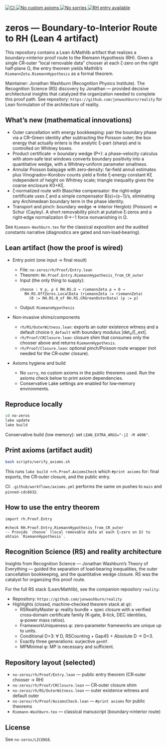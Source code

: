 <!-- Badges -->
<p align="left">
  <a href="https://github.com/jonwashburn/zeros/actions/workflows/axioms.yml">
    <img alt="CI" src="https://github.com/jonwashburn/zeros/actions/workflows/axioms.yml/badge.svg" />
  </a>
  <a href="#axioms-check">
    <img alt="No custom axioms" src="https://img.shields.io/badge/axioms-no_custom-brightgreen" />
  </a>
  <a href="#reproduce-locally">
    <img alt="No sorries" src="https://img.shields.io/badge/sorries-none-brightgreen" />
  </a>
  <a href="#lean-artifact-how-the-proof-is-wired">
    <img alt="RH entry available" src="https://img.shields.io/badge/RH-entry_available-brightgreen" />
  </a>
</p>

# zeros — Boundary-to-Interior Route to RH (Lean 4 artifact)

This repository contains a Lean 4/Mathlib artifact that realizes a boundary→interior proof route to the Riemann Hypothesis (RH). Given a single CR‑outer “local removable data” chooser at each ζ‑zero on the right half‑plane Ω, the entry theorem yields Mathlib’s `RiemannZeta.RiemannHypothesis` as a formal theorem.

Maintainer: Jonathan Washburn (Recognition Physics Institute). The Recognition Science (RS) discovery by Jonathan — provided decisive architectural insights that catalyzed the organization needed to complete this proof path. See repository: `https://github.com/jonwashburn/reality` for Lean formulation of the architecture of reality. 

## What’s new (mathematical innovations)

- Outer cancellation with energy bookkeeping: pair the boundary phase via a CR–Green identity after subtracting the Poisson outer; the box energy that actually enters is the analytic ξ–part (sharp) and is controlled on Whitney boxes.
- Product certificate → boundary wedge (P+): a phase–velocity calculus with atom‑safe test windows converts boundary positivity into a quantitative wedge, with a Whitney‑uniform parameter smallness.
- Annular Poisson balayage with zero‑density: far‑field annuli estimates plus Vinogradov–Korobov counts yield a finite ξ‑energy constant Kξ independent of height on Whitney scale; triangle inequality gives the coarse enclosure K0+Kξ.
- ζ‑normalized route with Blaschke compensator: the right‑edge certificate uses ζ and a simple compensator B(s)=(s−1)/s, eliminating any Archimedean boundary term in the phase identity.
- Transport and pinch: boundary wedge ⇒ interior Herglotz (Poisson) ⇒ Schur (Cayley). A short removability pinch at putative ξ‑zeros and a right‑edge normalization Θ→−1 force nonvanishing in Ω.

See `Riemann-Washburn.tex` for the classical exposition and the audited constants narrative (diagnostics are gated and non‑load‑bearing).

## Lean artifact (how the proof is wired)

- Entry point (one input → final result)
  - File: `no-zeros/rh/Proof/Entry.lean`
  - Theorem: `RH.Proof.Entry.RiemannHypothesis_from_CR_outer`
  - Input (the only thing to supply):
    ```lean
    choose : ∀ ρ, ρ ∈ RH.RS.Ω → riemannZeta ρ = 0 →
      RH.RS.OffZeros.LocalData (riemannZeta := riemannZeta)
        (Θ := RH.RS.Θ_of RH.RS.CRGreenOuterData) (ρ := ρ)
    ```
  - Output: `RiemannHypothesis`

- Non‑invasive shims/components
  - `rh/RS/OuterWitness.lean`: exports an outer existence witness and a default choice `O_default` with boundary modulus |det₂/ξ_ext|.
  - `rh/Proof/CRClosure.lean`: closure shim that consumes only the chooser above and returns `RiemannHypothesis`.
  - `rh/Proof/Closure.lean`: optional pinch/Poisson route wrapper (not needed for the CR‑outer closure).

- Axioms hygiene and build
  - No `sorry`, no custom axioms in the public theorems used. Run the axioms check below to print axiom dependencies.
  - Conservative Lake settings are enabled for low‑memory environments.

## Reproduce locally

```bash
cd no-zeros
lake update
lake build
```

Conservative build (low memory): set `LEAN_EXTRA_ARGS="-j2 -M 4096"`.

## Print axioms (artifact audit)

```bash
bash scripts/verify_axioms.sh
```

This runs `lake build +rh.Proof.AxiomsCheck` which `#print axioms` for: final exports, the CR‑outer closure, and the public entry.

CI: `.github/workflows/axioms.yml` performs the same on pushes to `main` and `pinned-cdc6632`.

## How to use the entry theorem

```lean
import rh.Proof.Entry

#check RH.Proof.Entry.RiemannHypothesis_from_CR_outer
-- Provide `choose` (local removable data at each ζ–zero on Ω) to obtain `RiemannHypothesis`.
```

## Recognition Science (RS) and reality architecture

Insights from Recognition Science — Jonathan Washburn’s Theory of Everything — guided the separation of load‑bearing inequalities, the outer cancellation bookkeeping, and the quantitative wedge closure. RS was the catalyst for organizing this proof route.

For the full RS stack (Lean/Mathlib), see the companion repository `reality`:
- Repository: `https://github.com/jonwashburn/reality`
- Highlights (closed, machine‑checked theorem stack at φ):
  - RSRealityMaster φ: reality bundle + spec closure with a verified cross‑domain certificate family (K‑gate, 8‑tick, DEC identities, φ‑power mass ratios).
  - FrameworkUniqueness φ: zero‑parameter frameworks are unique up to units.
  - Conditional D=3: ∀ D, RSCounting + Gap45 + Absolute D → D=3.
  - Exactly three generations: surjective `genOf`.
  - MPMinimal φ: MP is necessary and sufficient.

## Repository layout (selected)

- `no-zeros/rh/Proof/Entry.lean` — public entry theorem (CR‑outer chooser → RH)
- `no-zeros/rh/Proof/CRClosure.lean` — CR‑outer closure shim
- `no-zeros/rh/RS/OuterWitness.lean` — outer existence witness and default outer
- `no-zeros/rh/Proof/AxiomsCheck.lean` — `#print axioms` for public theorems
- `Riemann-Washburn.tex` — classical manuscript (boundary→interior route)

## License

See `no-zeros/LICENSE`.
